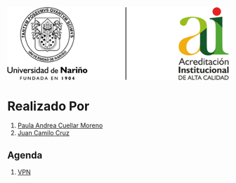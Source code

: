 <div align=center><img src="Img/img01.png"></div>

# Realizado Por
1. [Paula Andrea Cuellar Moreno][00]
1. [Juan Camilo Cruz][01]

## Agenda

1. [VPN][02]


[00]:https://github.com/Paula717

[01]:https://github.com/JuanC717

[02]:https://github.com/Paula717/VPN/tree/main/VPN
